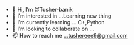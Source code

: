 - 👋 Hi, I’m @Tusher-banik
- 👀 I’m interested in ...Learning new thing
- 🌱 I’m currently learning ... C+,Python
- 💞️ I’m looking to collaborate on ...
- 📫 How to reach me ...tushereee9@gmail.com

<!---
Tusher-banik/Tusher-banik is a ✨ special ✨ repository because its `README.md` (this file) appears on your GitHub profile.
You can click the Preview link to take a look at your changes.
--->
